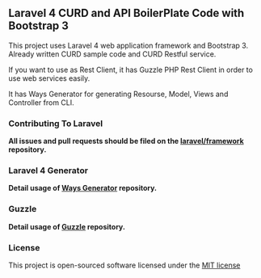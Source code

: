 ## Laravel 4 CURD and API BoilerPlate Code with Bootstrap 3

This project uses Laravel 4 web application framework and Bootstrap 3. Already written CURD sample code and CURD Restful service.

If you want to use as Rest Client, it has Guzzle PHP Rest Client in order to use web services easily. 

It has Ways Generator for generating Resourse, Model, Views and Controller from CLI.


### Contributing To Laravel

**All issues and pull requests should be filed on the [laravel/framework](http://github.com/laravel/framework) repository.**

### Laravel 4 Generator

**Detail usage of [Ways Generator](http://github.com/JeffreyWay/Laravel-4-Generators) repository.**

### Guzzle 

**Detail usage of [Guzzle](https://github.com/guzzle/guzzle) repository.**

### License

This project is open-sourced software licensed under the [MIT license](http://opensource.org/licenses/MIT)
